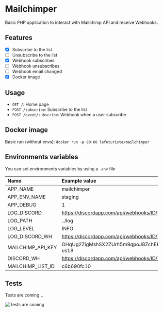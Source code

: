 # Mailchimper

Basic PHP application to interact with Mailchimp API and receive Webhooks.

## Features

- [X] Subscribe to the list
- [ ] Unsubscribe to the list
- [X] Webhook subscribes
- [ ] Webhook unsubscribes
- [ ] Webhook email changed
- [X] Docker image

## Usage

- `GET /`: Home page
- `POST /subscribe`: Subscribe to the list
- `POST /event/subscribe`: Webhook when a user subscribe

## Docker image

Basic run (without envs): ``docker run -p 80:80 lefuturiste/mailchimper``

## Environments variables

You can set environments variables by using a `.env` file

| Name | Example value | Default docker value |
| :-----| :---- | :--- |
| APP_NAME | mailchimper | mailchimper |
| APP_ENV_NAME | staging | prod
| APP_DEBUG | 1 | 1
| LOG_DISCORD | https://discordapp.com/api/webhooks/ID/TOKEN | https://discordapp.com/api/webhooks/ID/TOKEN
| LOG_PATH | ../log | ../log
| LOG_LEVEL | INFO | INFO
| LOG_DISCORD_WH | https://discordapp.com/api/webhooks/ID/TOKEN | Yes
| MAILCHIMP_API_KEY | OHqUg2ZigMshSX2ZUrh5m9qpoJ8ZchEK-us18 | Not set
| DISCORD_WH | https://discordapp.com/api/webhooks/ID/TOKEN | Not set
| MAILCHIMP_LIST_ID | c6b690fc10 | Not set

## Tests

Tests are coming...

![Tests are coming](https://www.disappearink.com.au/wp-content/uploads/2014/05/Brace-yourself-Winter-is-coming.jpg)